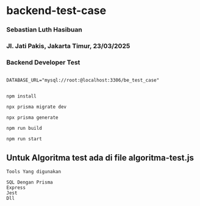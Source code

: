 # backend-test-case


### Sebastian Luth Hasibuan
### Jl. Jati Pakis, Jakarta Timur, 23/03/2025
### Backend Developer Test




```

DATABASE_URL="mysql://root:@localhost:3306/be_test_case"

```


```shell

npm install

npx prisma migrate dev

npx prisma generate

npm run build

npm run start

```


## Untuk Algoritma test ada di file algoritma-test.js


```
Tools Yang digunakan 

SQL Dengan Prisma
Express
Jest
Dll
```
